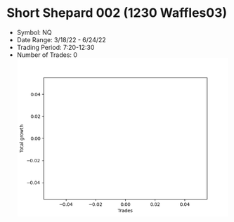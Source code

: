 # Short Shepard 002 (1230 Waffles03) 
- Symbol: NQ
- Date Range: 3/18/22 - 6/24/22
- Trading Period: 7:20-12:30
- Number of Trades: 0
![Plot](ShortShepard002(1230Waffles03)NQ.png)



































